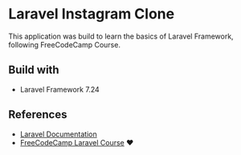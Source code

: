 # Laravel Instagram Clone
This  application was build to learn the basics of Laravel Framework, following FreeCodeCamp Course.

## Build with
- Laravel Framework 7.24


## References
- [Laravel Documentation](https://laravel.com/ "Laravel Documentation")
- [FreeCodeCamp Laravel Course](https://www.youtube.com/watch?v=ImtZ5yENzgE "FreeCodeCamp") :heart:
